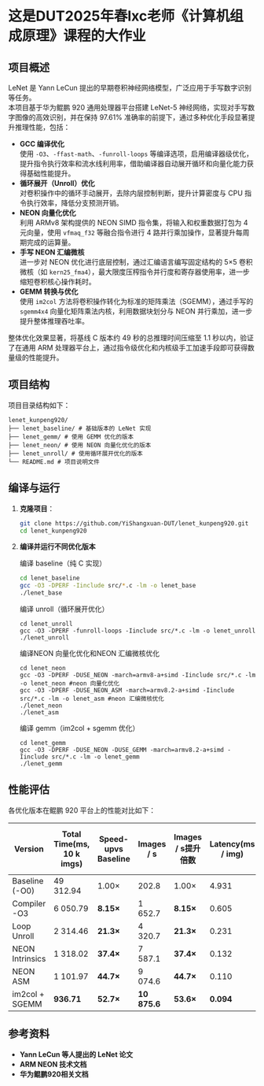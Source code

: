 # 这是DUT2025年春lxc老师《计算机组成原理》课程的大作业
## 项目概述

LeNet 是 Yann LeCun 提出的早期卷积神经网络模型，广泛应用于手写数字识别等任务。  
本项目基于华为鲲鹏 920 通用处理器平台搭建 LeNet-5 神经网络，实现对手写数字图像的高效识别，并在保持 97.61% 准确率的前提下，通过多种优化手段显著提升推理性能，包括：

- **GCC 编译优化**  
  使用 `-O3`、`-ffast-math`、`-funroll-loops` 等编译选项，启用编译器级优化，提升指令执行效率和流水线利用率，借助编译器自动展开循环和向量化能力获得基础性能提升。
- **循环展开（Unroll）优化**  
  对卷积操作中的循环手动展开，去除内层控制判断，提升计算密度与 CPU 指令执行效率，降低分支预测开销。
- **NEON 向量化优化**  
  利用 ARMv8 架构提供的 NEON SIMD 指令集，将输入和权重数据打包为 4 元向量，使用 `vfmaq_f32` 等融合指令进行 4 路并行乘加操作，显著提升每周期完成的运算量。
- **手写 NEON 汇编微核**  
  进一步对 NEON 优化进行底层控制，通过汇编语言编写固定结构的 5×5 卷积微核（如 `kern25_fma4`），最大限度压榨指令并行度和寄存器使用率，进一步缩短卷积核心操作耗时。
- **GEMM 转换与优化**  
  使用 `im2col` 方法将卷积操作转化为标准的矩阵乘法（SGEMM），通过手写的 `sgemm4x4` 向量化矩阵乘法内核，利用数据块划分与 NEON 并行乘加，进一步提升整体推理吞吐率。

整体优化效果显著，将基线 C 版本约 49 秒的总推理时间压缩至 1.1 秒以内，验证了在通用 ARM 处理器平台上，通过指令级优化和内核级手工加速手段即可获得数量级的性能提升。

## 项目结构

项目目录结构如下：
```
lenet_kunpeng920/
├── lenet_baseline/ # 基础版本的 LeNet 实现
├── lenet_gemm/ # 使用 GEMM 优化的版本
├── lenet_neon/ # 使用 NEON 向量化优化的版本
├── lenet_unroll/ # 使用循环展开优化的版本
└── README.md # 项目说明文件
```

## 编译与运行

1. **克隆项目**：

   ```bash
   git clone https://github.com/YiShangxuan-DUT/lenet_kunpeng920.git
   cd lenet_kunpeng920
   ```
2. **编译并运行不同优化版本**
   
   编译 baseline（纯 C 实现）
   ```bash
   cd lenet_baseline
   gcc -O3 -DPERF -Iinclude src/*.c -lm -o lenet_base
   ./lenet_base
   ```

   编译 unroll（循环展开优化）
   ```
   cd lenet_unroll
   gcc -O3 -DPERF -funroll-loops -Iinclude src/*.c -lm -o lenet_unroll
   ./lenet_unroll
   ```
   
   编译NEON 向量化优化和NEON 汇编微核优化
   ```
   cd lenet_neon
   gcc -O3 -DPERF -DUSE_NEON -march=armv8-a+simd -Iinclude src/*.c -lm -o lenet_neon #neon 向量化优化
   gcc -O3 -DPERF -DUSE_NEON_ASM -march=armv8.2-a+simd -Iinclude src/*.c -lm -o lenet_asm #neon 汇编微核优化
   ./lenet_neon
   ./lenet_asm
   ```

   编译 gemm（im2col + sgemm 优化）
   ```
   cd lenet_gemm
   gcc -O3 -DPERF -DUSE_NEON -DUSE_GEMM -march=armv8.2-a+simd -Iinclude src/*.c -lm -o lenet_gemm
   ./lenet_gemm
   ```

## 性能评估
各优化版本在鲲鹏 920 平台上的性能对比如下：

| Version         | Total Time(ms, 10 k imgs) | Speed-upvs Baseline | Images / s   | Images / s提升倍数 | Latency(ms / img) | GFLOPS     | 理论峰值利用率* |
| --------------- | ------------------------- | ------------------- | ------------ | ------------------ | ----------------- | ---------- | --------------- |
| Baseline (-O0)  | 49 312.94                 | 1.00×               | 202.8        | 1.00×              | 4.931             | 2.36       | 1.8 %           |
| Compiler -O3    | 6 050.79                  | **8.15×**           | 1 652.7      | **8.15×**          | 0.605             | 19.20      | 14.5 %          |
| Loop Unroll     | 2 314.46                  | **21.3×**           | 4 320.7      | **21.3×**          | 0.231             | 50.21      | 38.0 %          |
| NEON Intrinsics | 1 318.02                  | **37.4×**           | 7 587.1      | **37.4×**          | 0.132             | 88.16      | 66.8 %          |
| NEON ASM        | 1 101.97                  | **44.7×**           | 9 074.6      | **44.7×**          | 0.110             | 105.45     | 79.8 %          |
| im2col + SGEMM  | **936.71**                | **52.7×**           | **10 875.6** | **53.6×**          | **0.094**         | **124.05** | **94.0 %**      |

## 参考资料
- **Yann LeCun 等人提出的 LeNet 论文**
- **ARM NEON 技术文档**
- **华为鲲鹏920相关文档**
